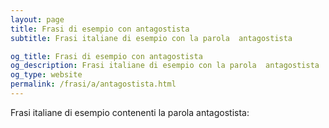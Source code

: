 ```yaml
---
layout: page
title: Frasi di esempio con antagostista 
subtitle: Frasi italiane di esempio con la parola  antagostista

og_title: Frasi di esempio con antagostista 
og_description: Frasi italiane di esempio con la parola  antagostista
og_type: website
permalink: /frasi/a/antagostista.html
---
```


Frasi italiane di esempio contenenti la parola antagostista:


